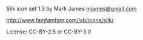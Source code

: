 Silk icon set 1.3 by Mark James mjames@gmail.com

http://www.famfamfam.com/lab/icons/silk/

License: CC-BY-2.5 or CC-BY-3.0
